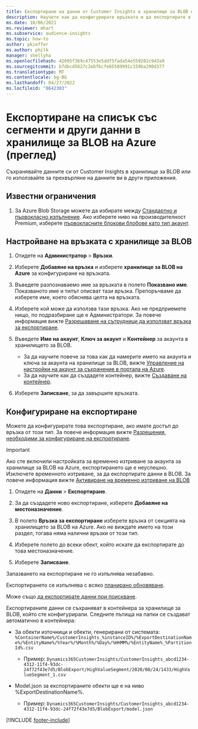 ```yaml
---
title: Експортиране на данни от Customer Insights в хранилище за BLOB на Azure
description: Научете как да конфигурирате връзката и да експортирате в хранилище за BLOB на Azure.
ms.date: 10/06/2021
ms.reviewer: mhart
ms.subservice: audience-insights
ms.topic: how-to
author: pkieffer
ms.author: philk
manager: shellyha
ms.openlocfilehash: 42095f369c47553e5ddf5fada54e559202c943a9
ms.sourcegitcommit: b7dbcd5627c2ebfbcfe65589991c159ba290d377
ms.translationtype: MT
ms.contentlocale: bg-BG
ms.lasthandoff: 04/27/2022
ms.locfileid: "8642303"
---
```

# <a name="export-segment-list-and-other-data-to-azure-blob-storage-preview"></a>Експортиране на списък със сегменти и други данни в хранилище за BLOB на Azure (преглед)

Съхранявайте данните си от Customer Insights в хранилище за BLOB или го използвайте за прехвърляне на данните ви в други приложения.

## <a name="known-limitations"></a>Известни ограничения

1. За Azure Blob Storage можете да избирате между [Стандартно и първокласно изпълнение](/azure/storage/blobs/storage-blob-performance-tiers). Ако изберете ниво на производителност Premium, изберете [първокласните блокови блобове като тип акаунт](/azure/storage/common/storage-account-overview#types-of-storage-accounts).

## <a name="set-up-the-connection-to-blob-storage"></a>Настройване на връзката с хранилище за BLOB

1. Отидете на **Администратор** > **Връзки**.

1. Изберете **Добавяне на връзка** и изберете **хранилище за BLOB на Azure** за конфигуриране на връзката.

1. Въведете разпознаваемо име за връзката в полето **Показвано име**. Показваното име и типът описват тази връзка. Препоръчваме да изберете име, което обяснява целта на връзката.

1. Изберете кой може да използва тази връзка. Ако не предприемете нищо, по подразбиране ще е Администратори. За повече информация вижте [Разрешаване на сътрудници да използват връзка за експортиране](connections.md#allow-contributors-to-use-a-connection-for-exports).

1. Въведете **Име на акаунт**, **Ключ за акаунт** и **Контейнер** за акаунта в хранилището за BLOB.
    - За да научите повече за това как да намерите името на акаунта и ключа за акаунта на хранилище за BLOB, вижте [Управление на настройки на акаунт за съхранение в портала на Azure](/azure/storage/common/storage-account-manage).
    - За да научите как да създадете контейнер, вижте [Създаване на контейнер](/azure/storage/blobs/storage-quickstart-blobs-portal#create-a-container).

1. Изберете **Записване**, за да завършите връзката. 

## <a name="configure-an-export"></a>Конфигуриране на експортиране

Можете да конфигурирате това експортиране, ако имате достъп до връзка от този тип. За повече информация вижте [Разрешения, необходими за конфигуриране на експортиране](export-destinations.md#set-up-a-new-export).

> [!IMPORTANT]
> Ако сте включили настройката за временно изтриване за акаунта за хранилище за BLOB на Azure, експортирането ще е неуспешно. Изключете временното изтриване, за да експортирате данни в BLOB. За повече информация вижте [Активиране на временно изтриване на BLOB](/azure/storage/blobs/soft-delete-blob-enable.md)

1. Отидете на **Данни** > **Експортиране**.

1. За да създадете ново експортиране, изберете **Добавяне на местоназначение**.

1. В полето **Връзка за експортиране** изберете връзка от секцията на хранилището за BLOB на Azure. Ако не виждате името на този раздел, тогава няма налични връзки от този тип.

1. Изберете полето до всеки обект, който искате да експортирате до това местоназначение.

1. Изберете **Записване**.

Запазването на експортиране не го изпълнява незабавно.

Експортирането се изпълнява с всяко [планирано обновяване](system.md#schedule-tab).     

Може също [да експортирате данни при поискване](export-destinations.md#run-exports-on-demand). 

Експортираните данни се съхраняват в контейнера за хранилище за BLOB, който сте конфигурирали. Следните пътища на папки се създават автоматично в контейнера:

- За обекти източници и обекти, генерирани от системата:   
  `%ContainerName%/CustomerInsights_%instanceID%/%ExportDestinationName%/%EntityName%/%Year%/%Month%/%Day%/%HHMM%/%EntityName%_%PartitionId%.csv`  
  - Пример: `Dynamics365CustomerInsights/CustomerInsights_abcd1234-4312-11f4-93dc-24f72f43e7d5/BlobExport/HighValueSegment/2020/08/24/1433/HighValueSegment_1.csv`
 
- Model.json за експортираните обекти ще е на ниво %ExportDestinationName%.  
  - Пример: `Dynamics365CustomerInsights/CustomerInsights_abcd1234-4312-11f4-93dc-24f72f43e7d5/BlobExport/model.json`

[!INCLUDE [footer-include](includes/footer-banner.md)]

